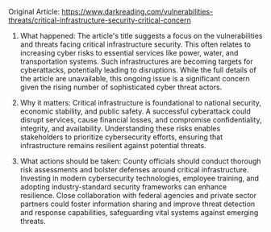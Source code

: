 Original Article: https://www.darkreading.com/vulnerabilities-threats/critical-infrastructure-security-critical-concern

1) What happened: The article's title suggests a focus on the vulnerabilities and threats facing critical infrastructure security. This often relates to increasing cyber risks to essential services like power, water, and transportation systems. Such infrastructures are becoming targets for cyberattacks, potentially leading to disruptions. While the full details of the article are unavailable, this ongoing issue is a significant concern given the rising number of sophisticated cyber threat actors.

2) Why it matters: Critical infrastructure is foundational to national security, economic stability, and public safety. A successful cyberattack could disrupt services, cause financial losses, and compromise confidentiality, integrity, and availability. Understanding these risks enables stakeholders to prioritize cybersecurity efforts, ensuring that infrastructure remains resilient against potential threats.

3) What actions should be taken: County officials should conduct thorough risk assessments and bolster defenses around critical infrastructure. Investing in modern cybersecurity technologies, employee training, and adopting industry-standard security frameworks can enhance resilience. Close collaboration with federal agencies and private sector partners could foster information sharing and improve threat detection and response capabilities, safeguarding vital systems against emerging threats.